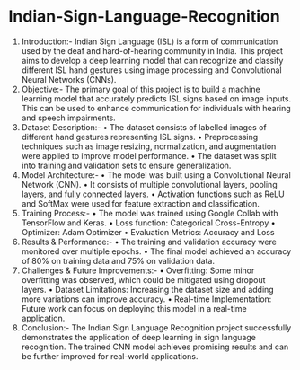 # Indian-Sign-Language-Recognition
1. Introduction:-
Indian Sign Language (ISL) is a form of communication used by the deaf and hard-of-hearing community in India. This project aims to develop a deep learning model that can recognize and classify different ISL hand gestures using image processing and Convolutional Neural Networks (CNNs).
2. Objective:-
The primary goal of this project is to build a machine learning model that accurately predicts ISL signs based on image inputs. This can be used to enhance communication for individuals with hearing and speech impairments.
3. Dataset Description:-
•	The dataset consists of labelled images of different hand gestures representing ISL signs.
•	Preprocessing techniques such as image resizing, normalization, and augmentation were applied to improve model performance.
•	The dataset was split into training and validation sets to ensure generalization.
4. Model Architecture:-
•	The model was built using a Convolutional Neural Network (CNN).
•	It consists of multiple convolutional layers, pooling layers, and fully connected layers.
•	Activation functions such as ReLU and SoftMax were used for feature extraction and classification.
5. Training Process:-
•	The model was trained using Google Collab with TensorFlow and Keras.
•	Loss function: Categorical Cross-Entropy
•	Optimizer: Adam Optimizer
•	Evaluation Metrics: Accuracy and Loss
6. Results & Performance:-
•	The training and validation accuracy were monitored over multiple epochs.
•	The final model achieved an accuracy of 80% on training data and 75% on validation data.
7. Challenges & Future Improvements:-
•	Overfitting: Some minor overfitting was observed, which could be mitigated using dropout layers.
•	Dataset Limitations: Increasing the dataset size and adding more variations can improve accuracy.
•	Real-time Implementation: Future work can focus on deploying this model in a real-time application.
8. Conclusion:-
The Indian Sign Language Recognition project successfully demonstrates the application of deep learning in sign language recognition. The trained CNN model achieves promising results and can be further improved for real-world applications.


